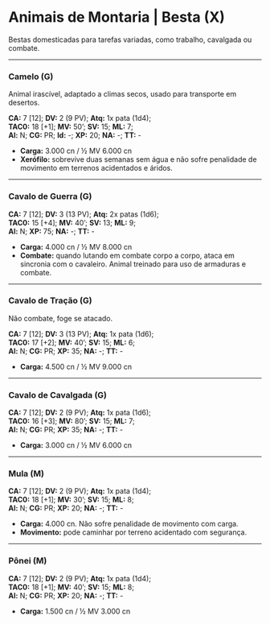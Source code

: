 # Animais de Montaria | Besta (X)

Bestas domesticadas para tarefas variadas, como trabalho, cavalgada ou combate.

---

### Camelo (G)

Animal irascível, adaptado a climas secos, usado para transporte em desertos.

**CA:** 7 [12]; **DV:** 2 (9 PV); **Atq:** 1x pata (1d4);  
**TAC0:** 18 [+1]; **MV:** 50’; **SV:** 15; **ML:** 7;  
**Al:** N; **CG:** PR; **Id:** -; **XP:** 20; **NA:** -; **TT:** -

- **Carga:** 3.000 cn / ½ MV 6.000 cn  
- **Xerófilo:** sobrevive duas semanas sem água e não sofre penalidade de movimento em terrenos acidentados e áridos.

---

### Cavalo de Guerra (G)

**CA:** 7 [12]; **DV:** 3 (13 PV); **Atq:** 2x patas (1d6);  
**TAC0:** 15 [+4]; **MV:** 40’; **SV:** 13; **ML:** 9;  
**Al:** N; **XP:** 75; **NA:** -; **TT:** -

- **Carga:** 4.000 cn / ½ MV 8.000 cn  
- **Combate:** quando lutando em combate corpo a corpo, ataca em sincronia com o cavaleiro. Animal treinado para uso de armaduras e combate.

---

### Cavalo de Tração (G)

Não combate, foge se atacado.

**CA:** 7 [12]; **DV:** 3 (13 PV); **Atq:** 1x pata (1d6);  
**TAC0:** 17 [+2]; **MV:** 40’; **SV:** 15; **ML:** 6;  
**Al:** N; **CG:** PR; **XP:** 35; **NA:** -; **TT:** -

- **Carga:** 4.500 cn / ½ MV 9.000 cn

---

### Cavalo de Cavalgada (G)

**CA:** 7 [12]; **DV:** 2 (9 PV); **Atq:** 1x pata (1d6);  
**TAC0:** 16 [+3]; **MV:** 80’; **SV:** 15; **ML:** 7;  
**Al:** N; **CG:** PR; **XP:** 35; **NA:** -; **TT:** -

- **Carga:** 3.000 cn / ½ MV 6.000 cn

---

### Mula (M)

**CA:** 7 [12]; **DV:** 2 (9 PV); **Atq:** 1x pata (1d4);  
**TAC0:** 18 [+1]; **MV:** 30’; **SV:** 15; **ML:** 8;  
**Al:** N; **CG:** PR; **XP:** 20; **NA:** -; **TT:** -

- **Carga:** 4.000 cn. Não sofre penalidade de movimento com carga.  
- **Movimento:** pode caminhar por terreno acidentado com segurança.

---

### Pônei (M)

**CA:** 7 [12]; **DV:** 2 (9 PV); **Atq:** 1x pata (1d4);  
**TAC0:** 18 [+1]; **MV:** 40’; **SV:** 15; **ML:** 8;  
**Al:** N; **CG:** PR; **XP:** 20; **NA:** -; **TT:** -

- **Carga:** 1.500 cn / ½ MV 3.000 cn
